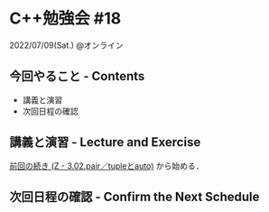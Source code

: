 # C++勉強会 #18

2022/07/09(Sat.) @オンライン

## 今回やること - Contents

- 講義と演習
- 次回日程の確認

## 講義と演習 - Lecture and Exercise

[前回の続き (Z - 3.02.pair／tupleとauto)](https://atcoder.jp/contests/apg4b/tasks/APG4b_z) から始める．

## 次回日程の確認 - Confirm the Next Schedule
